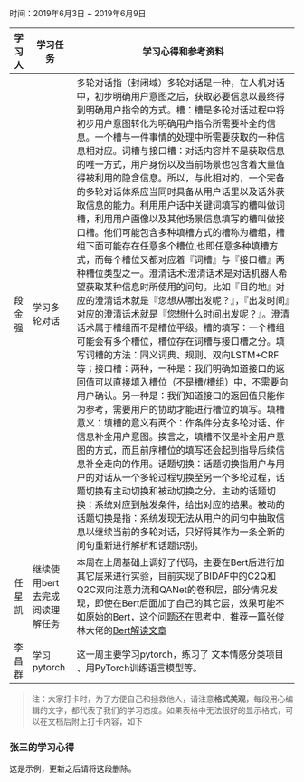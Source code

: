 时间：2019年6月3日 ~ 2019年6月9日

学习人|学习任务|学习心得和参考资料
------ | ------ | ------ 
段金强 | 学习多轮对话 | 多轮对话指（封闭域）多轮对话是一种，在人机对话中，初步明确用户意图之后，获取必要信息以最终得到明确用户指令的方式。槽：槽是多轮对话过程中将初步用户意图转化为明确用户指令所需要补全的信息。一个槽与一件事情的处理中所需要获取的一种信息相对应。词槽与接口槽：对话内容并不是获取信息的唯一方式，用户身份以及当前场景也包含着大量值得被利用的隐含信息。所以，与此相对的，一个完备的多轮对话体系应当同时具备从用户话里以及话外获取信息的能力。利用用户话中关键词填写的槽叫做词槽，利用用户画像以及其他场景信息填写的槽叫做接口槽。他们可能包含多种填槽方式的槽称为槽组，槽组下面可能存在任意多个槽位,也即任意多种填槽方式，而每个槽位又都对应着『词槽』与『接口槽』两种槽位类型之一。澄清话术:澄清话术是对话机器人希望获取某种信息时所使用的问句。比如『目的地』对应的澄清话术就是『您想从哪出发呢？』，『出发时间』对应的澄清话术就是『您想什么时间出发呢？』。澄清话术属于槽组而不是槽位平级。槽的填写：一个槽组可能会有多个槽位，槽位存在词槽与接口槽之分。填写词槽的方法：同义词典、规则、双向LSTM+CRF等；接口槽：两种，一种是：我们明确知道接口的返回值可以直接填入槽位（不是槽/槽组）中，不需要向用户确认。另一种是：我们知道接口的返回值只能作为参考，需要用户的协助才能进行槽位的填写。填槽意义：填槽的意义有两个：作条件分支多轮对话、作信息补全用户意图。换言之，填槽不仅是补全用户意图的方式，而且前序槽位的填写还会起到指导后续信息补全走向的作用。话题切换：话题切换指用户与用户的对话从一个多轮过程切换至另一个多轮过程，话题切换有主动切换和被动切换之分。主动的话题切换：系统对应到触发条件，给出对应的结果。被动的话题切换是指：系统发现无法从用户的问句中抽取信息以继续当前的多轮对话，只好将其作为一条全新的问句重新进行解析和话题识别。
任星凯 | 继续使用bert去完成阅读理解任务 | 本周在上周基础上调好了代码，主要在Bert后进行加其它层来进行实验，目前实现了BIDAF中的C2Q和Q2C双向注意力流和QANet的卷积层，部分情况发现，即使在Bert后面加了自己的其它层，效果可能不如原始的Bert，这个问题还在思考中，推荐一篇张俊林大佬的[Bert解读文章](https://zhuanlan.zhihu.com/p/68446772)
李昌群 | 学习pytorch | 这一周主要学习pytorch，练习了 文本情感分类项目 、用PyTorch训练语言模型等。 

> 注：大家打卡时，为了方便自己和拯救他人，请注意**格式美观**，每段用心编辑的文字，都代表了我们的学习态度。如果表格中无法很好的显示格式，可以在文档后附上打卡内容，如下

### 张三的学习心得
这是示例，更新之后请将这段删除。
